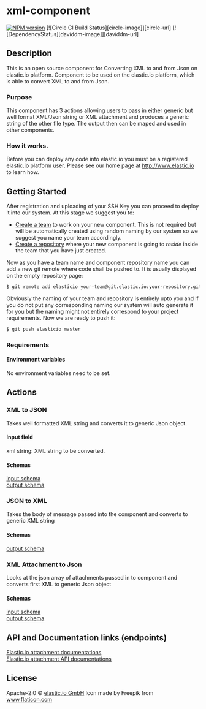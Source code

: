 
# xml-component
[![NPM version][npm-image]][npm-url]
[![Circle CI Build Status][circle-image]][circle-url]
[![DependencyStatus][daviddm-image]][daviddm-url]

## Description
This is an open source component for Converting XML to and from Json on elastic.io platform.
Component to be used on the elastic.io platform, which is able to convert XML to and from Json. 
### Purpose
This component has 3 actions allowing users to pass in either generic but well format XML/Json string or XML attachment and produces a generic string of the other file type. The output then can be maped and used in other components. 

### How it works. 
Before you can deploy any code into elastic.io you must be a registered elastic.io platform user. Please see our home page at http://www.elastic.io to learn how.

## Getting Started

After registration and uploading of your SSH Key you can proceed to deploy it into our system. At this stage we suggest you to:
* [Create a team](http://docs.elastic.io/docs/teams) to work on your new component. This is not required but will be automatically created using random naming by our system so we suggest you name your team accordingly.
* [Create a repository](http://docs.elastic.io/docs/component-repositories) where your new component is going to *reside* inside the team that you have just created.

Now as you have a team name and component repository name you can add a new git remote where code shall be pushed to. It is usually displayed on the empty repository page:

```bash
$ git remote add elasticio your-team@git.elastic.io:your-repository.git
```

Obviously the naming of your team and repository is entirely upto you and if you do not put any corresponding naming our system will auto generate it for you but the naming might not entirely correspond to your project requirements.
Now we are ready to push it:

```bash
$ git push elasticio master
```

### Requirements
#### Environment variables 
No environment variables need to be set.

## Actions
### XML to JSON
Takes well formatted XML string and converts it to generic Json object.
#### Input field
xml string: XML string to be converted. 

#### Schemas 
[input schema](ib/schemas/xmlToJson.in.json) \
[output schema](ib/schemas/xmlToJson.out.json)


### JSON to XML 
Takes the body of message passed into the component and converts to generic XML string 

#### Schemas 
[output schema](ib/schemas/jsonToXml.out.json)

### XML Attachment to Json
Looks at the json array of attachments passed in to component and converts first XML to generic Json object 

#### Schemas
[input schema](lib/schemas/attachmentToJson.in.json) \
[output schema](ib/schemas/xmlToJson.out.json)
  
## <System> API and Documentation links (endpoints)
[Elastic.io attachment documentations](https://support.elastic.io/support/solutions/articles/14000057806-working-with-binary-data-attachments-) \
[Elastic.io attachment API documentations](https://api.elastic.io/v2/docs/#resources)

## License

Apache-2.0 © [elastic.io GmbH](https://elastic.io)
Icon made by Freepik from www.flaticon.com 

[npm-image]: https://badge.fury.io/js/xml-component.svg
[npm-url]: https://npmjs.org/package/xml-component
[travis-image]: https://travis-ci.org/elasticio/xml-component.svg?branch=master
[travis-url]: https://travis-ci.org/elasticio/xml-component
